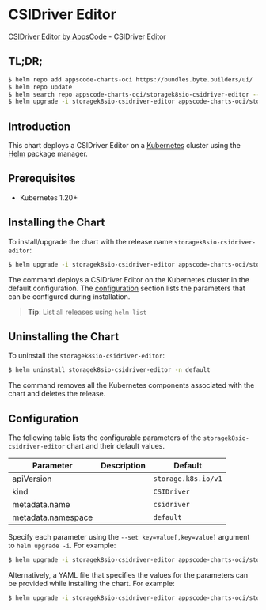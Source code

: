 # CSIDriver Editor

[CSIDriver Editor by AppsCode](https://appscode.com) - CSIDriver Editor

## TL;DR;

```bash
$ helm repo add appscode-charts-oci https://bundles.byte.builders/ui/
$ helm repo update
$ helm search repo appscode-charts-oci/storagek8sio-csidriver-editor --version=v0.5.0
$ helm upgrade -i storagek8sio-csidriver-editor appscode-charts-oci/storagek8sio-csidriver-editor -n default --create-namespace --version=v0.5.0
```

## Introduction

This chart deploys a CSIDriver Editor on a [Kubernetes](http://kubernetes.io) cluster using the [Helm](https://helm.sh) package manager.

## Prerequisites

- Kubernetes 1.20+

## Installing the Chart

To install/upgrade the chart with the release name `storagek8sio-csidriver-editor`:

```bash
$ helm upgrade -i storagek8sio-csidriver-editor appscode-charts-oci/storagek8sio-csidriver-editor -n default --create-namespace --version=v0.5.0
```

The command deploys a CSIDriver Editor on the Kubernetes cluster in the default configuration. The [configuration](#configuration) section lists the parameters that can be configured during installation.

> **Tip**: List all releases using `helm list`

## Uninstalling the Chart

To uninstall the `storagek8sio-csidriver-editor`:

```bash
$ helm uninstall storagek8sio-csidriver-editor -n default
```

The command removes all the Kubernetes components associated with the chart and deletes the release.

## Configuration

The following table lists the configurable parameters of the `storagek8sio-csidriver-editor` chart and their default values.

|     Parameter      | Description |            Default             |
|--------------------|-------------|--------------------------------|
| apiVersion         |             | <code>storage.k8s.io/v1</code> |
| kind               |             | <code>CSIDriver</code>         |
| metadata.name      |             | <code>csidriver</code>         |
| metadata.namespace |             | <code>default</code>           |


Specify each parameter using the `--set key=value[,key=value]` argument to `helm upgrade -i`. For example:

```bash
$ helm upgrade -i storagek8sio-csidriver-editor appscode-charts-oci/storagek8sio-csidriver-editor -n default --create-namespace --version=v0.5.0 --set apiVersion=storage.k8s.io/v1
```

Alternatively, a YAML file that specifies the values for the parameters can be provided while
installing the chart. For example:

```bash
$ helm upgrade -i storagek8sio-csidriver-editor appscode-charts-oci/storagek8sio-csidriver-editor -n default --create-namespace --version=v0.5.0 --values values.yaml
```
